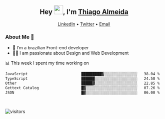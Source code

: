 

<h2 align="center">Hey <img src="https://github.com/TheDudeThatCode/TheDudeThatCode/blob/master/Assets/Hi.gif" width="29">, I'm <a href="https://www.linkedin.com/in/thiago-almeida-69785569/">Thiago Almeida</a></h2>
<p align="center">
  <a href="https://www.linkedin.com/in/thiago-almeida-69785569/">LinkedIn</a> •
  <a href="https://twitter.com/thiagoloal">Twitter</a> •
  <a href="mailto:thiagoloal@gmail.com">Email</a>
</p>

### About Me 🚀
- 🌱  I’m a brazilian Front-end developer</br>
- 👨‍💻  I am passionate about Design and Web Development</br>

<!-- ![Thiago Almeida github stats](https://github-readme-stats.vercel.app/api?username=thiagoloal&show_icons=true&hide_border=true)&nbsp;&nbsp; -->

📊 This week I spent my time working on
<!--START_SECTION:waka-->

```txt
JavaScript                        █████████▓░░░░░░░░░░░░░░░   38.04 %
TypeScript                        ██████░░░░░░░░░░░░░░░░░░░   24.58 %
Other                             █████▓░░░░░░░░░░░░░░░░░░░   22.85 %
Gettext Catalog                   █▓░░░░░░░░░░░░░░░░░░░░░░░   07.26 %
JSON                              █▓░░░░░░░░░░░░░░░░░░░░░░░   06.00 %
```

<!--END_SECTION:waka-->

<br />

![visitors](https://visitor-badge.laobi.icu/badge?page_id=thiagoloal.thiagoloal)
